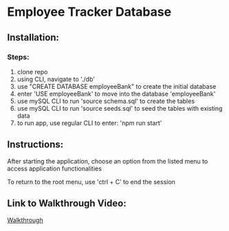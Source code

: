 # Employee Tracker Database

## Installation:
### Steps:
1. clone repo 
2. using CLI, navigate to './db'
3. use "CREATE DATABASE employeeBank" to create the initial database
4. enter 'USE employeeBank' to move into the database 'employeeBank'
5. use mySQL CLI to run 'source schema.sql' to create the tables
6. use mySQL CLI to run 'source seeds.sql' to seed the tables with existing data
7. to run app, use regular CLI to enter: 'npm run start'

## Instructions:
After starting the application, choose an option from the listed menu to access application functionalities

To return to the root menu, use 'ctrl + C' to end the session

## Link to Walkthrough Video:
[Walkthrough](https://drive.google.com/file/d/1-LFXuh5FuVdNQgQWpRYupdmz3NWTmCK1/view)



